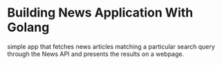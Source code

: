 # Building  News Application With Golang


simple app that fetches news articles matching a particular search query through the News API and presents the results on a webpage.